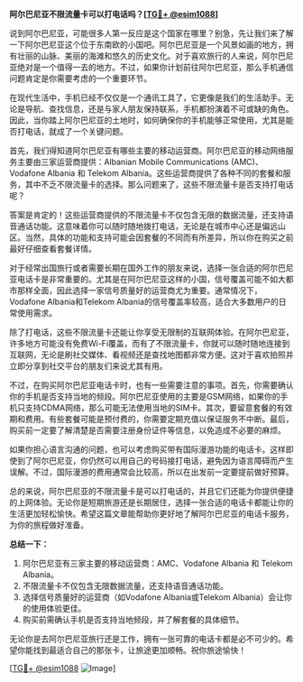 **阿尔巴尼亚不限流量卡可以打电话吗？[[TG💪+ @esim1088](https://t.me/s/esim1088)]**

说到阿尔巴尼亚，可能很多人第一反应是这个国家在哪里？别急，先让我们来了解一下阿尔巴尼亚这个位于东南欧的小国吧。阿尔巴尼亚是一个风景如画的地方，拥有壮丽的山脉、美丽的海滩和悠久的历史文化。对于喜欢旅行的人来说，阿尔巴尼亚绝对是一个值得一去的地方。不过，如果你计划前往阿尔巴尼亚，那么手机通信问题肯定是你需要考虑的一个重要环节。

在现代生活中，手机已经不仅仅是一个通讯工具了，它更像是我们的生活助手。无论是导航、查找信息，还是与家人朋友保持联系，手机都扮演着不可或缺的角色。因此，当你踏上阿尔巴尼亚的土地时，如何确保你的手机能够正常使用，尤其是能否打电话，就成了一个关键问题。

首先，我们得知道阿尔巴尼亚有哪些主要的移动运营商。阿尔巴尼亚的移动网络服务主要由三家运营商提供：Albanian Mobile Communications (AMC)、Vodafone Albania 和 Telekom Albania。这些运营商提供了各种不同的套餐和服务，其中不乏不限流量卡的选择。那么问题来了，这些不限流量卡是否支持打电话呢？

答案是肯定的！这些运营商提供的不限流量卡不仅包含无限的数据流量，还支持语音通话功能。这意味着你可以随时随地拨打电话，无论是在城市中心还是偏远山区。当然，具体的功能和支持可能会因套餐的不同而有所差异，所以你在购买之前最好仔细查看套餐详情。

对于经常出国旅行或者需要长期在国外工作的朋友来说，选择一张合适的阿尔巴尼亚电话卡是非常重要的。尤其是在阿尔巴尼亚这样的小国，信号覆盖可能不如大都市那样全面，因此选择一家信号质量好的运营商尤为重要。通常情况下，Vodafone Albania和Telekom Albania的信号覆盖率较高，适合大多数用户的日常使用需求。

除了打电话，这些不限流量卡还能让你享受无限制的互联网体验。在阿尔巴尼亚，许多地方可能没有免费Wi-Fi覆盖，而有了不限流量卡，你就可以随时随地连接到互联网，无论是刷社交媒体、看视频还是查找地图都非常方便。这对于喜欢拍照并立即分享到社交平台的朋友们来说尤其有用。

不过，在购买阿尔巴尼亚电话卡时，也有一些需要注意的事项。首先，你需要确认你的手机是否支持当地的频段。阿尔巴尼亚使用的主要是GSM网络，如果你的手机只支持CDMA网络，那么可能无法使用当地的SIM卡。其次，要留意套餐的有效期和费用。有些套餐可能是预付费的，你需要定期充值以保证服务不中断。最后，购买前一定要了解清楚是否需要注册身份证件等信息，以免造成不必要的麻烦。

如果你担心语言沟通的问题，也可以考虑购买带有国际漫游功能的电话卡。这样即使到了阿尔巴尼亚，你仍然可以用自己的号码接打电话，避免因为语言障碍而产生误解。不过，国际漫游的费用通常会比较高，所以在出发前一定要提前做好预算。

总的来说，阿尔巴尼亚的不限流量卡是可以打电话的，并且它们还能为你提供便捷的上网体验。无论你是短期旅游还是长期居住，选择一张合适的电话卡都能让你的生活更加轻松愉快。希望这篇文章能帮助你更好地了解阿尔巴尼亚的电话卡服务，为你的旅程做好准备。

**总结一下：**

1. 阿尔巴尼亚有三家主要的移动运营商：AMC、Vodafone Albania 和 Telekom Albania。
2. 不限流量卡不仅包含无限数据流量，还支持语音通话功能。
3. 选择信号质量好的运营商（如Vodafone Albania或Telekom Albania）会让你的使用体验更佳。
4. 购买前需确认手机是否支持当地频段，并了解套餐的具体细节。

无论你是去阿尔巴尼亚旅行还是工作，拥有一张可靠的电话卡都是必不可少的。希望你能找到最适合自己的那张卡，让旅途更加顺畅。祝你旅途愉快！

[[TG💪+ @esim1088](https://t.me/s/esim1088) ![Image](https://i.postimg.cc/4NQfJmqS/Snipaste-2025-05-13-00-14-12.png)]